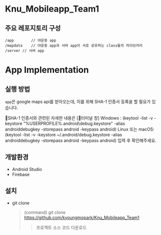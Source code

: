 # Knu_Mobileapp_Team1

## 주요 레포지토리 구성

```
/app		// 야운동 app
/mapdata	// 야운동 app과 서버 app이 서로 공유하는 class들의 라이브러리
/server	// 서버 app
```



# App Implementation


## 실행 방법

`app`은 google maps api를 받아오는데, 이를 위해 SHA-1 인증서 등록을 할 필요가 있습니다. 

SHA-1 인증서와 관련된 자세한 내용은 [터미널 창]
Windows : (keytool -list -v -keystore "%USERPROFILE%\.android\debug.keystore" -alias androiddebugkey -storepass android -keypass android)
Linux 또는 macOS:(keytool -list -v -keystore ~/.android/debug.keystore -alias androiddebugkey -storepass android -keypass android) 입력 후  확인해주세요.


## 개발환경

 - Android Studio 
 - Firebase


## 설치

- git clone  
  > (command) git clone https://github.com/kyoungmopark/Knu_Mobileapp_Team1
  > > 프로젝트 소스 코드 다운로드